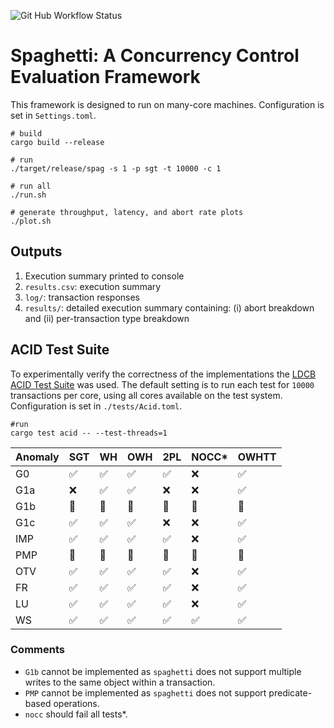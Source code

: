 ![Git Hub Workflow Status](https://img.shields.io/github/workflow/status/jackwaudby/spaghetti/Rust?logo=Github)

# Spaghetti: A Concurrency Control Evaluation Framework

This framework is designed to run on many-core machines. 
Configuration is set in `Settings.toml`.
```
# build
cargo build --release

# run
./target/release/spag -s 1 -p sgt -t 10000 -c 1

# run all
./run.sh 

# generate throughput, latency, and abort rate plots 
./plot.sh
```

## Outputs
1. Execution summary printed to console
2. `results.csv`: execution summary
3. `log/`:  transaction responses
4. `results/`: detailed execution summary containing: (i) abort breakdown and (ii) per-transaction type breakdown 

## ACID Test Suite

To experimentally verify the correctness of the implementations the [LDCB ACID Test Suite](http://mit.bme.hu/~szarnyas/ldbc/ldbc-acid-tpctc2020-camera-ready.pdf) was used. 
The default setting is to run each test for `10000` transactions per core, using all cores available on the test system.
Configuration is set in `./tests/Acid.toml`.
```
#run
cargo test acid -- --test-threads=1
```

| Anomaly | SGT                  | WH                   | OWH                  | 2PL                  | NOCC*                | OWHTT                | 
|---------|----------------------|----------------------|----------------------|----------------------|----------------------|----------------------| 
|   G0    |:white_check_mark:    |:white_check_mark:    |:white_check_mark:    |:white_check_mark:    |:x:                   |:white_check_mark:   |
|   G1a   |:x:                   |:white_check_mark:    |:white_check_mark:    |:x:                   |:x:                   |:white_check_mark:    | 
|   G1b   |:large_orange_diamond:|:large_orange_diamond:|:large_orange_diamond:|:large_orange_diamond:|:large_orange_diamond:|:large_orange_diamond:|
|   G1c   |:white_check_mark:    |:white_check_mark:    |:white_check_mark:    |:x:                   |:x:                   |:white_check_mark:    |
|   IMP   |:white_check_mark:    |:white_check_mark:    |:white_check_mark:    |:white_check_mark:    |:x:                   |:white_check_mark:    |
|   PMP   |:large_orange_diamond:|:large_orange_diamond:|:large_orange_diamond:|:large_orange_diamond:|:large_orange_diamond:|:large_orange_diamond:    |
|   OTV   |:white_check_mark:    |:white_check_mark:    |:white_check_mark:    |:white_check_mark:    |:x:                   |:white_check_mark:    |
|   FR    |:white_check_mark:    |:white_check_mark:    |:white_check_mark:    |:white_check_mark:    |:x:                   |:white_check_mark:    |
|   LU    |:white_check_mark:    |:white_check_mark:    |:white_check_mark:    |:white_check_mark:    |:x:                   |:white_check_mark:    |
|   WS    |:white_check_mark:    |:white_check_mark:    |:white_check_mark:    |:white_check_mark:    |:white_check_mark:    |:white_check_mark:    |

### Comments
* `G1b` cannot be implemented as `spaghetti` does not support multiple writes to the same object within a transaction. 
* `PMP` cannot be implemented as `spaghetti` does not support predicate-based operations.
* `nocc` should fail all tests*.
